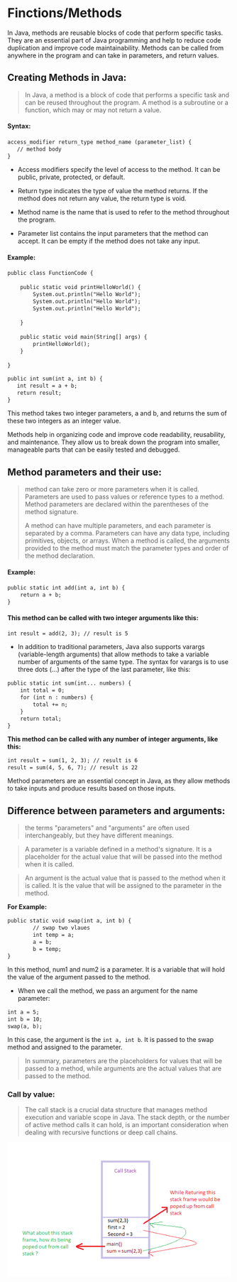 # Finctions/Methods

In Java, methods are reusable blocks of code that perform specific tasks. They are an essential part of Java programming and help to reduce code duplication and improve code maintainability. Methods can be called from anywhere in the program and can take in parameters, and return values.

## Creating Methods in Java:

> In Java, a method is a block of code that performs a specific task and can be reused throughout the program. A method is a subroutine or a function, which may or may not return a value.

#### Syntax:

```
access_modifier return_type method_name (parameter_list) {
   // method body
}
```

- Access modifiers specify the level of access to the method. It can be public, private, protected, or default.

- Return type indicates the type of value the method returns. If the method does not return any value, the return type is void.

- Method name is the name that is used to refer to the method throughout the program.

- Parameter list contains the input parameters that the method can accept. It can be empty if the method does not take any input.

#### Example:

```
public class FunctionCode {

    public static void printHelloWorld() {
        System.out.println("Hello World");
        System.out.println("Hello World");
        System.out.println("Hello World");

    }

    public static void main(String[] args) {
        printHelloWorld();
    }

}
```

```
public int sum(int a, int b) {
   int result = a + b;
   return result;
}
```

This method takes two integer parameters, a and b, and returns the sum of these two integers as an integer value.

Methods help in organizing code and improve code readability, reusability, and maintenance. They allow us to break down the program into smaller, manageable parts that can be easily tested and debugged.

## Method parameters and their use:

> method can take zero or more parameters when it is called. Parameters are used to pass values or reference types to a method. Method parameters are declared within the parentheses of the method signature.
>
> A method can have multiple parameters, and each parameter is separated by a comma. Parameters can have any data type, including primitives, objects, or arrays. When a method is called, the arguments provided to the method must match the parameter types and order of the method declaration.

#### Example:

```
public static int add(int a, int b) {
    return a + b;
}
```

#### This method can be called with two integer arguments like this:

```
int result = add(2, 3); // result is 5
```

- In addition to traditional parameters, Java also supports varargs (variable-length arguments) that allow methods to take a variable number of arguments of the same type. The syntax for varargs is to use three dots (...) after the type of the last parameter, like this:

```
public static int sum(int... numbers) {
    int total = 0;
    for (int n : numbers) {
        total += n;
    }
    return total;
}
```

**This method can be called with any number of integer arguments, like this:**

```
int result = sum(1, 2, 3); // result is 6
result = sum(4, 5, 6, 7); // result is 22
```

Method parameters are an essential concept in Java, as they allow methods to take inputs and produce results based on those inputs.

## Difference between parameters and arguments:

> the terms "parameters" and "arguments" are often used interchangeably, but they have different meanings.

> A parameter is a variable defined in a method's signature. It is a placeholder for the actual value that will be passed into the method when it is called.

> An argument is the actual value that is passed to the method when it is called. It is the value that will be assigned to the parameter in the method.

**For Example:**

```
public static void swap(int a, int b) {
        // swap two vlaues
        int temp = a;
        a = b;
        b = temp;
}
```

In this method, num1 and num2 is a parameter. It is a variable that will hold the value of the argument passed to the method.

- When we call the method, we pass an argument for the name parameter:

```
int a = 5;
int b = 10;
swap(a, b);
```

In this case, the argument is the `int a, int b`. It is passed to the swap method and assigned to the parameter.

> In summary, parameters are the placeholders for values that will be passed to a method, while arguments are the actual values that are passed to the method.

### Call by value:

> The call stack is a crucial data structure that manages method execution and variable scope in Java. The stack depth, or the number of active method calls it can hold, is an important consideration when dealing with recursive functions or deep call chains.

![Call stack](../src/Call-stack.png)
